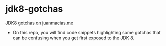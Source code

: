 # jdk8-gotchas

[JDK8 gotchas on juanmacias.me](http://juanmacias.me)
 
- On this repo, you will find code snippets highlighting some gotchas that can be confusing when you get first exposed to the JDK 8.